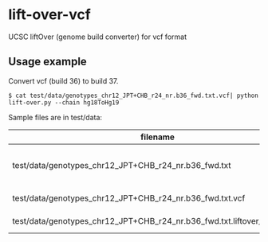 # lift-over-vcf

UCSC liftOver (genome build converter) for vcf format


## Usage example

Convert vcf (build 36) to build 37.

```
$ cat test/data/genotypes_chr12_JPT+CHB_r24_nr.b36_fwd.txt.vcf| python lift-over.py --chain hg18ToHg19
```

Sample files are in test/data:

| filename                                                                 | description                                                                                                                          |
|--------------------------------------------------------------------------|--------------------------------------------------------------------------------------------------------------------------------------|
| test/data/genotypes_chr12_JPT+CHB_r24_nr.b36_fwd.txt                     | [HapMap genotype data from FTP](http://hapmap.ncbi.nlm.nih.gov/downloads/genotypes/latest_phaseII_ncbi_b36/fwd_strand/non-redundant) |
| test/data/genotypes_chr12_JPT+CHB_r24_nr.b36_fwd.txt.vcf                 | + convert to vcf                                                                                                                     |
| test/data/genotypes_chr12_JPT+CHB_r24_nr.b36_fwd.txt.liftover_to_b37.vcf | + lift over to b37                                                                                                                   |
